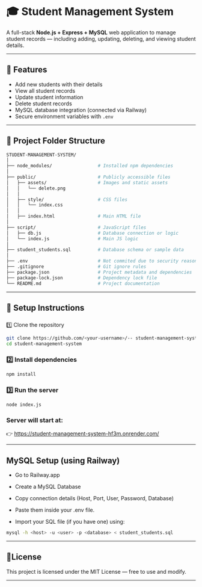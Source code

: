 # 🎓 Student Management System

A full-stack **Node.js + Express + MySQL** web application to manage student records — including adding, updating, deleting, and viewing student details.

---

## 🚀 Features
- Add new students with their details
- View all student records
- Update student information
- Delete student records
- MySQL database integration (connected via Railway)
- Secure environment variables with `.env`

---

## 📁 Project Folder Structure
```bash
STUDENT-MANAGEMENT-SYSTEM/
│
├── node_modules/                 # Installed npm dependencies
│
├── public/                       # Publicly accessible files
│   ├── assets/                   # Images and static assets
│   │   └── delete.png
│   │
│   ├── style/                    # CSS files
│   │   └── index.css
│   │
│   ├── index.html                # Main HTML file
│
├── script/                       # JavaScript files
│   ├── db.js                     # Database connection or logic
│   └── index.js                  # Main JS logic
│
├── student_students.sql          # Database schema or sample data
│
├── .env                          # Not commited due to security reasons
├── .gitignore                    # Git ignore rules
├── package.json                  # Project metadata and dependencies
├── package-lock.json             # Dependency lock file
└── README.md                     # Project documentation

```

---

## 🚀 Setup Instructions

###
1️⃣ Clone the repository
```bash
git clone https://github.com/<your-username>/-- student-management-system.git
cd student-management-system
```

### 2️⃣ Install dependencies
```bash
npm install
```


### 3️⃣ Run the server
```bash
node index.js
```

### Server will start at:
👉 https://student-management-system-hf3m.onrender.com/

---

## MySQL Setup (using Railway)

- Go to Railway.app

- Create a MySQL Database

- Copy connection details (Host, Port, User, Password, Database)

- Paste them inside your .env file.

- Import your SQL file (if you have one) using:

```bash
mysql -h <host> -u <user> -p <database> < student_students.sql
```
---

## 🪪License
This project is licensed under the MIT License — free to use and modify.

---





